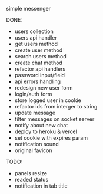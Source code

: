 simple messenger

DONE:
+ users collection
+ users api handler
+ get users method
+ create user method
+ search users method
+ create chat method
+ refactor api handlers
+ password input/field
+ api errors handling
+ redesign new user form
+ login/auth form
+ store logged user in cookie
+ refactor ids from interger to string
+ update message
+ filter messages on socket server
+ notify about new chat
+ deploy to heroku & vercel
+ set cookie with expires param
+ notification sound
+ original favicon

TODO:
- panels resize
- readed status
- notification in tab title